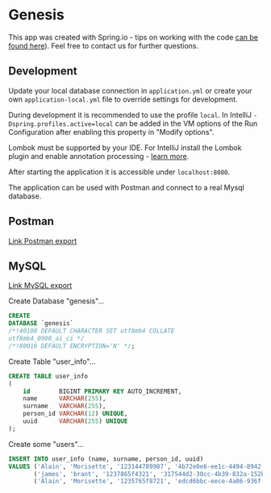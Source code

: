 # Genesis

This app was created with Spring.io - tips on working with the code [can be found here](https://start.spring.io/)).
Feel free to contact us for further questions.

## Development

Update your local database connection in `application.yml` or create your own `application-local.yml` file to override
settings for development.

During development it is recommended to use the profile `local`. In IntelliJ `-Dspring.profiles.active=local` can be
added in the VM options of the Run Configuration after enabling this property in "Modify options".

Lombok must be supported by your IDE. For IntelliJ install the Lombok plugin and enable annotation processing -
[learn more](https://bootify.io/next-steps/spring-boot-with-lombok.html).

After starting the application it is accessible under `localhost:8080`.

The application can be used with Postman and connect to a real Mysql database.

## Postman

[Link  Postman export](GenesisResources.postman_collection.json)

## MySQL

[Link  MySQL export](genesis_user_info.sql)

Create Database "genesis"...

```sql
CREATE
DATABASE `genesis` 
/*!40100 DEFAULT CHARACTER SET utf8mb4 COLLATE 
utf8mb4_0900_ai_ci */ 
/*!80016 DEFAULT ENCRYPTION='N' */;
```

Create Table "user_info"...

```sql
CREATE TABLE user_info
(
    id        BIGINT PRIMARY KEY AUTO_INCREMENT,
    name      VARCHAR(255),
    surname   VARCHAR(255),
    person_id VARCHAR(12) UNIQUE,
    uuid      VARCHAR(255) UNIQUE
);
```

Create some "users"...

```sql
INSERT INTO user_info (name, surname, person_id, uuid)
VALUES ('Alain', 'Morisette', '123144789987', '4b72e0e6-ee1c-4494-8942-bfa47b444830'),
       ('james', 'brant', '1237865f4321', '317544d2-30cc-4b39-832a-152b91085e10'),
       ('Alain', 'Morisette', '1235765f8721', 'edcd6bbc-eece-4a06-936f-0f331d7d715b');
```
